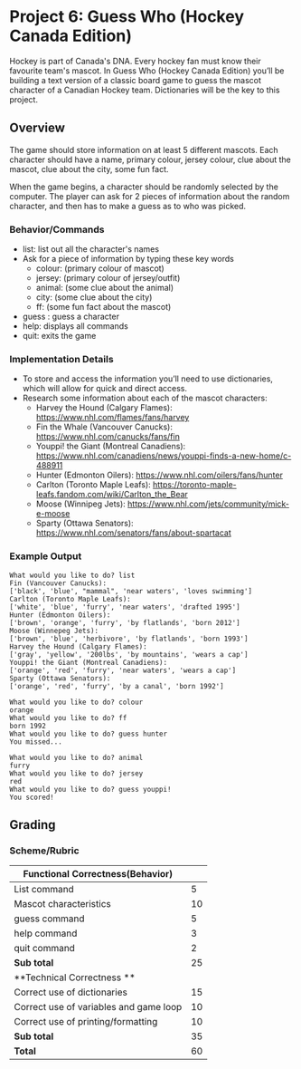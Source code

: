 # Project 6: Guess Who (Hockey Canada Edition)

Hockey is part of Canada's DNA.  Every hockey fan must know their favourite team's mascot. 
In Guess Who (Hockey Canada Edition) you’ll be building a text version of a classic board game to guess the mascot character of a Canadian Hockey team.
Dictionaries will be the key to this project. 
 
## Overview
The game should store information on at least 5 different mascots. 
Each character should have a name, primary colour, jersey colour, clue about the mascot, clue about the city, some fun fact.

When the game begins, a character should be randomly selected by the computer. The player can ask for 2 pieces of information about the random character, and then has to make a guess as to who was picked.

### Behavior/Commands
* list: list out all the character's names
* Ask for a piece of information by typing these key words
    * colour:  (primary colour of mascot)
    * jersey:  (primary colour of jersey/outfit)
    * animal: (some clue about the animal)
    * city: (some clue about the city)
    * ff: (some fun fact about the mascot)
* guess <name>: guess a character
* help: displays all commands
* quit: exits the game

### Implementation Details
* To store and access the information you’ll need to use dictionaries, which will allow for quick and direct access.
* Research some information about each of the mascot characters: 
    * Harvey the Hound (Calgary Flames):  https://www.nhl.com/flames/fans/harvey
    * Fin the Whale (Vancouver Canucks): https://www.nhl.com/canucks/fans/fin
    * Youppi! the Giant (Montreal Canadiens): https://www.nhl.com/canadiens/news/youppi-finds-a-new-home/c-488911
    * Hunter (Edmonton Oilers): https://www.nhl.com/oilers/fans/hunter
    * Carlton (Toronto Maple Leafs): https://toronto-maple-leafs.fandom.com/wiki/Carlton_the_Bear
    * Moose (Winnipeg Jets): https://www.nhl.com/jets/community/mick-e-moose
    * Sparty (Ottawa Senators): https://www.nhl.com/senators/fans/about-spartacat

### Example Output
```
What would you like to do? list
Fin (Vancouver Canucks): 
['black', 'blue', "mammal", 'near waters', 'loves swimming']
Carlton (Toronto Maple Leafs): 
['white', 'blue', 'furry', 'near waters', 'drafted 1995']
Hunter (Edmonton Oilers): 
['brown', 'orange', 'furry', 'by flatlands', 'born 2012']
Moose (Winnepeg Jets): 
['brown', 'blue', 'herbivore', 'by flatlands', 'born 1993']
Harvey the Hound (Calgary Flames): 
['gray', 'yellow', '200lbs', 'by mountains', 'wears a cap']
Youppi! the Giant (Montreal Canadiens): 
['orange', 'red', 'furry', 'near waters', 'wears a cap']
Sparty (Ottawa Senators):
['orange', 'red', 'furry', 'by a canal', 'born 1992']

What would you like to do? colour
orange 
What would you like to do? ff           
born 1992     
What would you like to do? guess hunter                
You missed...  
```

```
What would you like to do? animal                      
furry                                                                
What would you like to do? jersey                                         
red
What would you like to do? guess youppi!                                   
You scored!  
```

## Grading 
### Scheme/Rubric
| **Functional Correctness(Behavior)**                                |     |
| --------------------------------------------------------------- |-----|
| List command | 5   |
| Mascot characteristics | 10|
| guess command | 5   |
| help command            | 3  |
| quit command       | 2  |
| **Sub total**                                                   | 25  |
| **Technical Correctness   **                                    |     |
| Correct use of dictionaries                                     | 15  |
| Correct use of variables and game loop |10| 
| Correct use of printing/formatting | 10|  
| **Sub total**                                                   | 35  |
| **Total**                                                       | 60 |



